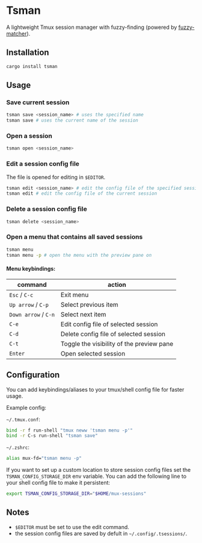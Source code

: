# Tsman

A lightweight Tmux session manager with fuzzy-finding (powered by
[fuzzy-matcher](https://github.com/skim-rs/fuzzy-matcher)).

## Installation

```bash
cargo install tsman
```

## Usage

### Save current session

```bash
tsman save <session_name> # uses the specified name
tsman save # uses the current name of the session
```

### Open a session

```bash
tsman open <session_name>
```

### Edit a session config file

The file is opened for editing in `$EDITOR`.

```bash
tsman edit <session_name> # edit the config file of the specified session
tsman edit # edit the config file of the current session
```

### Delete a session config file

```bash
tsman delete <session_name>
```

### Open a menu that contains all saved sessions

```bash
tsman menu
tsman menu -p # open the menu with the preview pane on
```

#### Menu keybindings:

| command              | action                                    |
| -------------------- | ----------------------------------------- |
| `Esc` / `C-c`        | Exit menu                                 |
| `Up arrow` / `C-p`   | Select previous item                      |
| `Down arrow` / `C-n` | Select next item                          |
| `C-e`                | Edit config file of selected session      |
| `C-d`                | Delete config file of selected session    |
| `C-t`                | Toggle the visibility of the preview pane |
| `Enter`              | Open selected session                     |

## Configuration

You can add keybindings/aliases to your tmux/shell config file for faster usage.

Example config:

`~/.tmux.conf`:

```bash
bind -r f run-shell "tmux neww 'tsman menu -p'"
bind -r C-s run-shell "tsman save"
```

`~/.zshrc`:

```bash
alias mux-fd="tsman menu -p"
```

If you want to set up a custom location to store session config files set the
`TSMAN_CONFIG_STORAGE_DIR` env variable. You can add the following line to
your shell config file to make it persistent:

```bash
export TSMAN_CONFIG_STORAGE_DIR="$HOME/mux-sessions"
```

## Notes

- `$EDITOR` must be set to use the edit command.
- the session config files are saved by defult in `~/.config/.tsessions/`.
